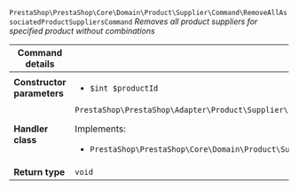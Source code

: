 `PrestaShop\PrestaShop\Core\Domain\Product\Supplier\Command\RemoveAllAssociatedProductSuppliersCommand`
_Removes all product suppliers for specified product without combinations_

| Command details            |    |
| -------------------------- | -- |
| **Constructor parameters** | <ul> <li>`$int $productId`</li> </ul> |
| **Handler class**          | `PrestaShop\PrestaShop\Adapter\Product\Supplier\CommandHandler\RemoveAllAssociatedProductSuppliersHandler`  <p> Implements: </p> <ul>  <li>`PrestaShop\PrestaShop\Core\Domain\Product\Supplier\CommandHandler\RemoveAllAssociatedProductSuppliersHandlerInterface`</li>  |
| **Return type** |  `void`  |
